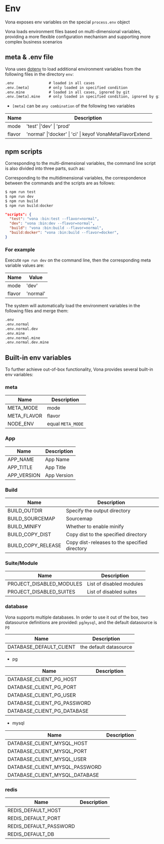 # Env

Vona exposes env variables on the special `process.env` object

Vona loads environment files based on multi-dimensional variables, providing a more flexible configuration mechanism and supporting more complex business scenarios

## meta & .env file

Vona uses [dotenv](https://github.com/motdotla/dotenv) to load additional environment variables from the following files in the directory `env`:

```txt
.env                # loaded in all cases
.env.[meta]         # only loaded in specified condition
.env.mine           # loaded in all cases, ignored by git
.env.[meta].mine    # only loaded in specified condition, ignored by git
```

- `[meta]` can be `any combination` of the following two variables

| Name    | Description                                                                          |
| ------- | ------------------------------------------------------------------------------------ |
| mode    | 'test' \|'dev' \| 'prod'                                            |
| flavor  | 'normal' \|'docker' \| 'ci' \| keyof VonaMetaFlavorExtend                                                    |

## npm scripts

Corresponding to the multi-dimensional variables, the command line script is also divided into three parts, such as:

Corresponding to the multidimensional variables, the correspondence between the commands and the scripts are as follows:

```bash
$ npm run test
$ npm run dev
$ npm run build
$ npm run build:docker
```

``` json
"scripts": {
  "test": "vona :bin:test --flavor=normal",
  "dev": "vona :bin:dev --flavor=normal",
  "build": "vona :bin:build --flavor=normal",
  "build:docker": "vona :bin:build --flavor=docker", 
}
```

### For example

Execute `npm run dev` on the command line, then the corresponding meta variable values are:

| Name    | Value         |
| ------- | ------------- |
| mode    | 'dev' |
| flavor  | 'normal'       |

The system will automatically load the environment variables in the following files and merge them:

```txt
.env
.env.normal
.env.normal.dev
.env.mine
.env.normal.mine
.env.normal.dev.mine
```

## Built-in env variables

To further achieve out-of-box functionality, Vona provides several built-in env variables:

### meta

| Name          | Description       |
| ------------- | ----------------- |
| META_MODE     | mode              |
| META_FLAVOR   | flavor            |
| NODE_ENV      | equal `META_MODE` |

### App

| Name            | Description                                                                              |
| --------------- | ---------------------------------------------------------------------------------------- |
| APP_NAME        | App Name                                                                                 |
| APP_TITLE       | App Title                                                                                |
| APP_VERSION     | App Version                                                                              |

### Build

| Name          | Description                         |
| ------------- | ----------------------------------- |
| BUILD_OUTDIR  | Specify the output directory        |
|BUILD_SOURCEMAP| Sourcemap|
| BUILD_MINIFY  | Whether to enable minify            |
|BUILD_COPY_DIST|Copy dist to the specified directory|
|BUILD_COPY_RELEASE|Copy dist-releases to the specified directory|

### Suite/Module

| Name                     | Description              |
| ------------------------ | ------------------------ |
| PROJECT_DISABLED_MODULES | List of disabled modules |
| PROJECT_DISABLED_SUITES  | List of disabled suites  |

### database

Vona supports multiple databases. In order to use it out of the box, two datasource definitions are provided: `pg`/`mysql`, and the default datasource is `pg`

| Name                     | Description          |
| ------------------------ | -------------- |
| DATABASE_DEFAULT_CLIENT |the default datasource |

* pg

| Name                     | Description         |
| ------------------------ | -------------- |
| DATABASE_CLIENT_PG_HOST  |  |
| DATABASE_CLIENT_PG_PORT |  |
| DATABASE_CLIENT_PG_USER  |  |
| DATABASE_CLIENT_PG_PASSWORD |  |
| DATABASE_CLIENT_PG_DATABASE  |  |

* mysql

| Name                     | Description           |
| ------------------------ | -------------- |
| DATABASE_CLIENT_MYSQL_HOST |  |
|  DATABASE_CLIENT_MYSQL_PORT |  |
| DATABASE_CLIENT_MYSQL_USER |  |
|  DATABASE_CLIENT_MYSQL_PASSWORD |  |
| DATABASE_CLIENT_MYSQL_DATABASE |  |

### redis

| Name                     | Description        |
| ------------------------ | -------------- |
|REDIS_DEFAULT_HOST||
|REDIS_DEFAULT_PORT||
|REDIS_DEFAULT_PASSWORD||
|REDIS_DEFAULT_DB||

